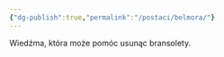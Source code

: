 ```yaml
---
{"dg-publish":true,"permalink":"/postaci/belmora/"}
---
```



Wiedźma, która może pomóc usunąc bransolety.
